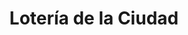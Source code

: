---
title: "Lotería de la Ciudad"
url: /ciudad-autonoma-de-buenos-aires/loteria-de-la-ciudad-gascon/
shop: Lotterie
---